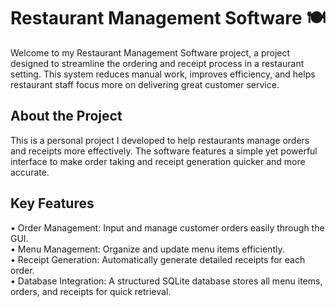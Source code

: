 # Restaurant Management Software 🍽️ 
Welcome to my Restaurant Management Software project, a project designed to streamline the ordering and receipt process in a restaurant setting. This system reduces manual work, improves efficiency, and helps restaurant staff focus more on delivering great customer service.

## About the Project
This is a personal project I developed to help restaurants manage orders and receipts more effectively. The software features a simple yet powerful interface to make order taking and receipt generation quicker and more accurate.
## Key Features
• Order Management: Input and manage customer orders easily through the GUI. <br>
• Menu Management: Organize and update menu items efficiently. <br>
• Receipt Generation: Automatically generate detailed receipts for each order. <br>
• Database Integration: A structured SQLite database stores all menu items, orders, and receipts for quick retrieval. <br>
